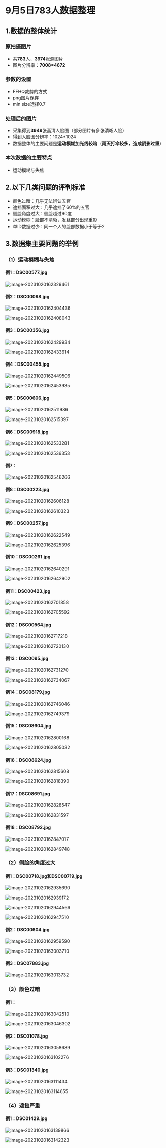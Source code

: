 # 9月5日783人数据整理

## 1.数据的整体统计

### 原拍摄图片

+ 共**783**人，**3974**张源图片
+ 图片分辨率：**7008*4672**

### 参数的设置

+ FFHQ裁剪的方式
+ png图片保存
+ min size选择0.7

### 处理后的图片

+ 采集得到**3949**张高清人脸图（部分图片有多张清晰人脸）
+ 得到人脸图分辨率：1024*1024
+ 数据整体的主要问题是**运动模糊加光线较暗**（**雨天打伞较多，造成阴影过重**）
  
### 本次数据的主要特点
+  运动模糊与失焦
## 2.以下几类问题的评判标准 

- 颜色过暗：几乎无法辨认五官
- 遮挡面积过大：几乎遮挡了60%的五官
- 侧脸角度过大：侧脸超过90度
- 运动模糊：脸部不清晰，发丝部分出现重影
- 单ID数据过少：同一个人的脸部数据小于等于2

## 3.数据集主要问题的举例

### （1）运动模糊与失焦

#### **例1：DSC00577.jpg**

![image-20231020162329461](images/image-20231020162329461.png)

#### **例2：DSC00098.jpg**

![image-20231020162404436](images/image-20231020162404436.png)

![image-20231020162408043](images/image-20231020162408043.png)

#### **例3：DSC00356.jpg**

![image-20231020162429934](images/image-20231020162429934.png)

![image-20231020162433614](images/image-20231020162433614.png)

#### **例4：DSC00455.jpg**

![image-20231020162449506](images/image-20231020162449506.png)

![image-20231020162453935](images/image-20231020162453935.png)

#### **例5：DSC00606.jpg**

![image-20231020162511986](images/image-20231020162511986.png)

![image-20231020162515397](images/image-20231020162515397.png)

#### **例6：DSC00918.jpg**

![image-20231020162533281](images/image-20231020162533281.png)

![image-20231020162536353](images/image-20231020162536353.png)

#### **例7：**

![image-20231020162546266](images/image-20231020162546266.png)

#### **例8：DSC00223.jpg**

![image-20231020162606128](images/image-20231020162606128.png)

![image-20231020162610323](images/image-20231020162610323.png)

#### **例9：DSC00257.jpg**

![image-20231020162622549](images/image-20231020162622549.png)

![image-20231020162625396](images/image-20231020162625396.png)

#### **例10：DSC00261.jpg**

![image-20231020162640291](images/image-20231020162640291.png)

![image-20231020162642902](images/image-20231020162642902.png)

#### **例11：DSC00423.jpg**

![image-20231020162701858](images/image-20231020162701858.png)

![image-20231020162705592](images/image-20231020162705592.png)

#### 例12：DSC00564.jpg

![image-20231020162717218](images/image-20231020162717218.png)

![image-20231020162720130](images/image-20231020162720130.png)

#### 例13：DSC0095.jpg

![image-20231020162731270](images/image-20231020162731270.png)

![image-20231020162734067](images/image-20231020162734067.png)

#### 例14：DSC08179.jpg

![image-20231020162746046](images/image-20231020162746046.png)

![image-20231020162749379](images/image-20231020162749379.png)

#### 例15：DSC08604.jpg

![image-20231020162800168](images/image-20231020162800168.png)

![image-20231020162805032](images/image-20231020162805032.png)

#### 例16：DSC08624.jpg

![image-20231020162815608](images/image-20231020162815608.png)

![image-20231020162818390](images/image-20231020162818390.png)

#### 例17：DSC08691.jpg

![image-20231020162828547](images/image-20231020162828547.png)

![image-20231020162831597](images/image-20231020162831597.png)

#### 例18：DSC08792.jpg

![image-20231020162847017](images/image-20231020162847017.png)

![image-20231020162849748](images/image-20231020162849748.png)

### （2）侧脸的角度过大

#### 例1：DSC00718.jpg和DSC00719.jpg

![image-20231020162935690](images/image-20231020162935690.png)

![image-20231020162939172](images/image-20231020162939172.png)

![image-20231020162944566](images/image-20231020162944566.png)

![image-20231020162947510](images/image-20231020162947510.png)

#### 例2：DSC00604.jpg

![image-20231020162959590](images/image-20231020162959590.png)

![image-20231020163003710](images/image-20231020163003710.png)

#### 例3：DSC07883.jpg

![image-20231020163013732](images/image-20231020163013732.png)

### （3）颜色过暗

#### 例1：

![image-20231020163042510](images/image-20231020163042510.png)

![image-20231020163046302](images/image-20231020163046302.png)

#### 例2：DSC01078.jpg

![image-20231020163058689](images/image-20231020163058689.png)

![image-20231020163102276](images/image-20231020163102276.png)

#### 例3：DSC01340.jpg

![image-20231020163111434](images/image-20231020163111434.png)

![image-20231020163114655](images/image-20231020163114655.png)

### （4）遮挡严重

#### 例1：DSC01429.jpg

![image-20231020163139866](images/image-20231020163139866.png)

![image-20231020163142323](images/image-20231020163142323.png)

